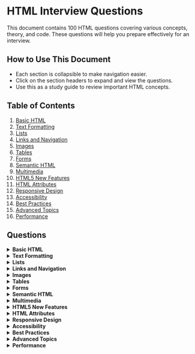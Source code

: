 # HTML Interview Questions

This document contains 100 HTML questions covering various concepts, theory, and code. These questions will help you prepare effectively for an interview.

## How to Use This Document

- Each section is collapsible to make navigation easier.
- Click on the section headers to expand and view the questions.
- Use this as a study guide to review important HTML concepts.

## Table of Contents

1. [Basic HTML](#basic-html)
2. [Text Formatting](#text-formatting)
3. [Lists](#lists)
4. [Links and Navigation](#links-and-navigation)
5. [Images](#images)
6. [Tables](#tables)
7. [Forms](#forms)
8. [Semantic HTML](#semantic-html)
9. [Multimedia](#multimedia)
10. [HTML5 New Features](#html5-new-features)
11. [HTML Attributes](#html-attributes)
12. [Responsive Design](#responsive-design)
13. [Accessibility](#accessibility)
14. [Best Practices](#best-practices)
15. [Advanced Topics](#advanced-topics)
16. [Performance](#performance)

## Questions

<details id="basic-html">
<summary><strong>Basic HTML</strong></summary>

1. What does HTML stand for?
2. What is the purpose of the `<!DOCTYPE html>` declaration?
3. What are the main sections of an HTML document?
4. What is the difference between an element and a tag?
5. How do you write a comment in HTML?
6. What is the purpose of the `<head>` element?
7. What is the purpose of the `<title>` element?
8. What is the purpose of the `<body>` element?
9. How do you create a hyperlink in HTML?
10. What is the difference between an absolute URL and a relative URL?

</details>

<details id="text-formatting">
<summary><strong>Text Formatting</strong></summary>

11. How do you create a paragraph in HTML?
12. How do you create a line break in HTML?
13. How do you make text bold in HTML?
14. How do you make text italic in HTML?
15. How do you create a heading in HTML?
16. How many levels of headings are there in HTML?
17. What is the `<blockquote>` element used for?
18. How do you create a horizontal line in HTML?
19. What is the `<pre>` element used for?
20. How do you create a superscript and subscript text in HTML?

</details>

<details id="lists">
<summary><strong>Lists</strong></summary>

21. How do you create an unordered list in HTML?
22. How do you create an ordered list in HTML?
23. How do you create a list item in HTML?
24. What is the difference between the `<ul>` and `<ol>` elements?
25. How do you create a nested list in HTML?

</details>

<details id="links-and-navigation">
<summary><strong>Links and Navigation</strong></summary>

26. How do you create an anchor link that jumps to a specific section within the same page?
27. How do you open a link in a new tab or window?
28. What is the purpose of the `target` attribute in an anchor tag?
29. How do you link to an email address in HTML?
30. How do you create a navigation menu in HTML?

</details>

<details id="images">
<summary><strong>Images</strong></summary>

31. How do you embed an image in an HTML page?
32. What is the purpose of the `alt` attribute in an image tag?
33. How do you specify the dimensions of an image in HTML?
34. How do you make an image a clickable link?
35. What is the difference between inline and block-level elements?

</details>

<details id="tables">
<summary><strong>Tables</strong></summary>

36. How do you create a table in HTML?
37. How do you create a table row in HTML?
38. How do you create a table cell in HTML?
39. What is the purpose of the `<thead>`, `<tbody>`, and `<tfoot>` elements?
40. How do you merge cells in a table?

</details>

<details id="forms">
<summary><strong>Forms</strong></summary>

41. How do you create a form in HTML?
42. What is the purpose of the `<form>` element?
43. How do you create a text input field in HTML?
44. How do you create a password input field in HTML?
45. How do you create a radio button in HTML?
46. How do you create a checkbox in HTML?
47. How do you create a dropdown list in HTML?
48. How do you create a submit button in HTML?
49. What is the purpose of the `action` attribute in a form?
50. What is the purpose of the `method` attribute in a form?

</details>

<details id="semantic-html">
<summary><strong>Semantic HTML</strong></summary>

51. What is semantic HTML?
52. Why is semantic HTML important?
53. What is the `<article>` element used for?
54. What is the `<section>` element used for?
55. What is the `<nav>` element used for?
56. What is the `<aside>` element used for?
57. What is the `<header>` element used for?
58. What is the `<footer>` element used for?
59. What is the `<main>` element used for?
60. What is the `<figure>` and `<figcaption>` elements used for?

</details>

<details id="multimedia">
<summary><strong>Multimedia</strong></summary>

61. How do you embed a video in HTML?
62. How do you embed an audio file in HTML?
63. What is the purpose of the `<source>` element in multimedia?
64. How do you embed a YouTube video in HTML?
65. What is the `<canvas>` element used for?

</details>

<details id="html5-new-features">
<summary><strong>HTML5 New Features</strong></summary>

66. What are some new features introduced in HTML5?
67. How do you create a date input field in HTML5?
68. What is the `<datalist>` element used for?
69. What is the `<output>` element used for?
70. What is the `<progress>` element used for?

</details>

<details id="html-attributes">
<summary><strong>HTML Attributes</strong></summary>

71. What are attributes in HTML?
72. How do you specify an attribute in an HTML tag?
73. What is the purpose of the `id` attribute?
74. What is the purpose of the `class` attribute?
75. What is the purpose of the `style` attribute?

</details>

<details id="responsive-design">
<summary><strong>Responsive Design</strong></summary>

76. What is responsive design?
77. How do you make an image responsive in HTML?
78. What is the viewport meta tag, and why is it important?
79. How do you create a responsive navigation menu?
80. How do you use media queries in HTML?

</details>

<details id="accessibility">
<summary><strong>Accessibility</strong></summary>

81. What is web accessibility?
82. How do you make an HTML page accessible?
83. What is the purpose of the `alt` attribute in images for accessibility?
84. How do you use ARIA (Accessible Rich Internet Applications) in HTML?
85. What is the purpose of the `role` attribute in HTML?

</details>

<details id="best-practices">
<summary><strong>Best Practices</strong></summary>

86. What are some best practices for writing HTML?
87. Why is it important to validate your HTML code?
88. How do you validate HTML code?
89. What are meta tags, and why are they important?
90. What is the purpose of the `<meta charset="UTF-8">` tag?

</details>

<details id="advanced-topics">
<summary><strong>Advanced Topics</strong></summary>

91. What is the DOM (Document Object Model)?
92. How do you manipulate the DOM using JavaScript?
93. What is the difference between HTML and XHTML?
94. What is the purpose of the `data-*` attributes?
95. How do you include a favicon in an HTML document?

</details>

<details id="performance">
<summary><strong>Performance</strong></summary>

96. How do you optimize the performance of an HTML page?
97. What is lazy loading, and how do you implement it in HTML?
98. How do you defer the loading of JavaScript files in HTML?
99. What is the purpose of the `async` attribute in script tags?
100. How do you reduce the number of HTTP requests in an HTML page?

</details>
